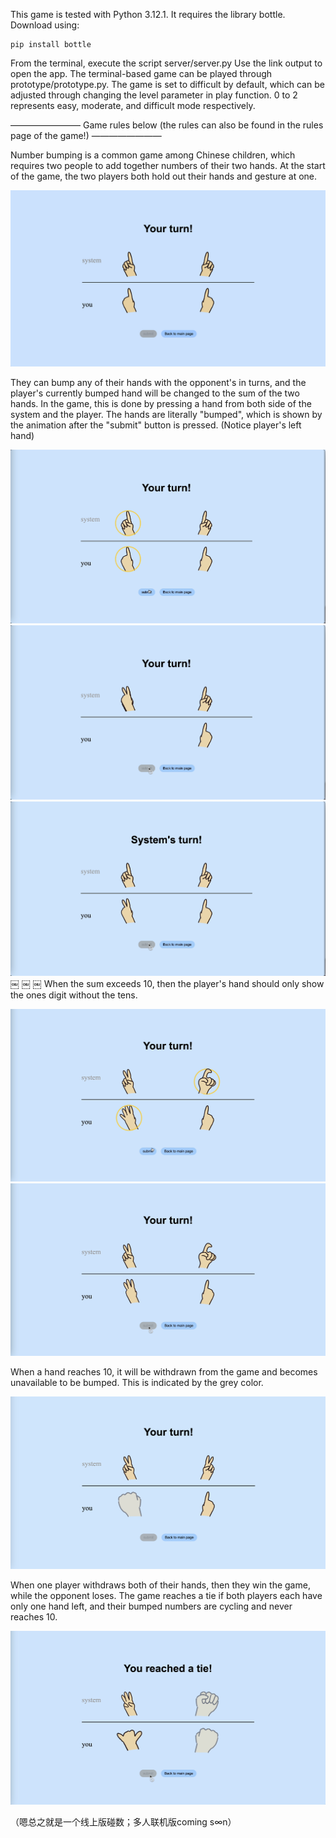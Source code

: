 This game is tested with Python 3.12.1. It requires the library bottle. Download using:
```
pip install bottle
```
From the terminal, execute the script server/server.py Use the link output to open the app.
The terminal-based game can be played through prototype/prototype.py. The game is set to difficult by default, which can be adjusted through changing the level parameter in play function. 0 to 2 represents easy, moderate, and difficult mode respectively. 

———————— Game rules below (the rules can also be found in the rules page of the game!) ————————

Number bumping is a common game among Chinese children, which requires two people to add together numbers of their two hands.
At the start of the game, the two players both hold out their hands and gesture at one.

![alt text](client/images/rules/1_start.png)

They can bump any of their hands with the opponent's in turns, and the player's currently bumped hand will be changed to the sum of the two hands. In the game, this is done by pressing a hand from both side of the system and the player. The hands are literally "bumped", which is shown by the animation after the "submit" button is pressed. (Notice player's left hand)

![alt text](client/images/rules/2.1_bump.png)
![alt text](client/images/rules/2.2_bump.png)
![alt text](client/images/rules/2.3_bump.png)
￼ ￼ ￼
When the sum exceeds 10, then the player's hand should only show the ones digit without the tens.

![alt text](client/images/rules/3.1_greater_10.png)
![alt text](client/images/rules/3.2_greater_10.png)

When a hand reaches 10, it will be withdrawn from the game and becomes unavailable to be bumped. This is indicated by the grey color.

![alt text](client/images/rules/4.png)


When one player withdraws both of their hands, then they win the game, while the opponent loses. The game reaches a tie if both players each have only one hand left, and their bumped numbers are cycling and never reaches 10.

![alt text](client/images/rules/5.png)

（嗯总之就是一个线上版碰数；多人联机版coming s∞n）